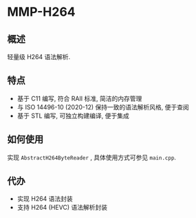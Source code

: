 # MMP-H264

## 概述

轻量级 H264 语法解析.

## 特点

- 基于 C11 编写, 符合 RAII 标准, 简洁的内存管理
- 与 ISO 14496-10 (2020-12) 保持一致的语法解析风格, 便于查阅
- 基于 STL 编写, 可独立构建编译, 便于集成

## 如何使用

实现 `AbstractH264ByteReader` , 具体使用方式可参见 `main.cpp`.

## 代办

- 实现 H264 语法封装
- 支持 H264 (HEVC) 语法解析封装
